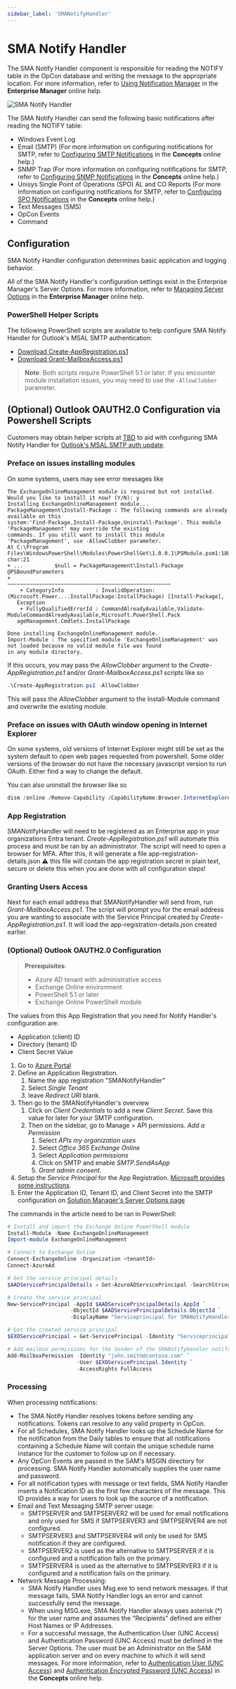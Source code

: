 ```yaml
---
sidebar_label: 'SMANotifyHandler'
---
```


# SMA Notify Handler

The SMA Notify Handler component is responsible for reading the NOTIFY table in the OpCon database and writing the message to the appropriate location. For more information, refer to [Using Notification Manager](../Files/UI/Enterprise-Manager/Using-Notification-Manager.md) in the **Enterprise Manager** online help.

![SMA Notify Handler](../Resources/Images/Server-Programs/smanotifyhandler.png "SMA Notify Handler")

The SMA Notify Handler can send the following basic notifications after reading the NOTIFY table:

- Windows Event Log
- Email (SMTP) (For more information on configuring notifications for SMTP, refer to [Configuring SMTP Notifications](../notifications/Notification-Configuration.md#Configur3) in the **Concepts** online help.)
- SNMP Trap (For more information on configuring notifications for SMTP, refer to [Configuring SNMP Notifications](../notifications/Notification-Configuration.md#Configur) in the **Concepts** online help.)
- Unisys Single Point of Operations (SPO) AL and CO Reports (For more information on configuring notifications for SMTP, refer to [Configuring SPO Notifications](../notifications/Notification-Configuration.md#Configur2) in the **Concepts** online help.)
- Text Messages (SMS)
- OpCon Events
- Command

## Configuration

SMA Notify Handler configuration determines basic application and logging behavior.

All of the SMA Notify Handler's configuration settings exist in the Enterprise Manager's Server Options. For more information, refer to [Managing Server Options](../Files/UI/Enterprise-Manager/Managing-Server-Options.md) in the **Enterprise Manager** online help.

### PowerShell Helper Scripts

The following PowerShell scripts are available to help configure SMA Notify Handler for Outlook's MSAL SMTP authentication:

- [Download Create-AppRegistration.ps1](../../../docs/Resources/Scripts/NotifyHandler/Create-AppRegistration.ps1)
- [Download Grant-MailboxAccess.ps1](../../../docs/Resources/Scripts/NotifyHandler/Grant-MailboxAccess.ps1)

> **Note**: Both scripts require PowerShell 5.1 or later. If you encounter module installation issues, you may need to use the `-AllowClobber` parameter.

##  (Optional) Outlook OAUTH2.0 Configuration via Powershell Scripts

Customers may obtain helper scripts at [TBD](https://google.com) to aid with configuring SMA Notify Handler for [Outlook's MSAL SMTP auth update](https://learn.microsoft.com/en-us/exchange/clients-and-mobile-in-exchange-online/deprecation-of-basic-authentication-exchange-online).

### Preface on issues installing modules

On some systems, users may see error messages like 
```
The ExchangeOnlineManagement module is required but not installed. Would you like to install it now? (Y/N): y
Installing ExchangeOnlineManagement module...
PackageManagement\Install-Package : The following commands are already available on this
system:'Find-Package,Install-Package,Uninstall-Package'. This module 'PackageManagement' may override the existing
commands. If you still want to install this module 'PackageManagement', use -AllowClobber parameter.
At C:\Program Files\WindowsPowerShell\Modules\PowerShellGet\1.0.0.1\PSModule.psm1:1809 char:21
+ ...          $null = PackageManagement\Install-Package @PSBoundParameters
+                      ~~~~~~~~~~~~~~~~~~~~~~~~~~~~~~~~~~~~~~~~~~~~~~~~~~~~
    + CategoryInfo          : InvalidOperation: (Microsoft.Power....InstallPackage:InstallPackage) [Install-Package],
   Exception
    + FullyQualifiedErrorId : CommandAlreadyAvailable,Validate-ModuleCommandAlreadyAvailable,Microsoft.PowerShell.Pack
   ageManagement.Cmdlets.InstallPackage

Done installing ExchangeOnlineManagement module.
Import-Module : The specified module 'ExchangeOnlineManagement' was not loaded because no valid module file was found
in any module directory.
```

If this occurs, you may pass the _AllowClobber_ argument to the *Create-AppRegistration.ps1* and/or *Grant-MailboxAccess.ps1* scripts like so
```powershell
.\Create-AppRegistration.ps1 -AllowClobber
```

This will pass the _AllowClobber_ argument to the Install-Module command and overwrite the existing module.

### Preface on issues with OAuth window opening in Internet Explorer

On some systems, old versions of Internet Explorer might still be set as the system default to open web pages requested from powershell. Some older versions of the browser do not have the necessary javascript version to run OAuth. Either find a way to change the default.

You can also uninstall the browser like so
```powershell
dism /online /Remove-Capability /CapabilityName:Browser.InternetExplorer~~~~0.0.11.0
```


### App Registration

SMANotifyHandler will need to be registered as an Enterprise app in your organizations Entra tenant. *Create-AppRegistration.ps1* will automate this process and must be ran by an administrator. The script will need to open a browser for MFA.
After this, it will generate a file app-registration-details.json :warning: this file will contain the app registration secret in plain text, secure or delete this when you are done with all configuration steps!

### Granting Users Access

Next for each email address that SMANotifyHandler will send from, run *Grant-MailboxAccess.ps1*. The script will prompt you for the email address you are wanting to associate with the Service Principal created by *Create-AppRegistration.ps1*. It will load the app-registration-details.json created earlier.

### (Optional) Outlook OAUTH2.0 Configuration

> **Prerequisites**: 
> - Azure AD tenant with administrative access
> - Exchange Online environment
> - PowerShell 5.1 or later
> - Exchange Online PowerShell module

The values from this App Registration that you need for Notify Handler's configuration are:
  - Application (client) ID
  - Directory (tenant) ID
  - Client Secret Value

1. Go to [Azure Portal](https://portal.azure.com) 
2. Define an Application Registration. 
    1. Name the app registration "SMANotifyHandler" 
    2. Select *Single Tenant*
    3. leave *Redirect URI* blank.
3. Then go to the SMANotifyHandler's overview 
    1. Click on *Client Credentials* to add a new *Client Secret*. Save this value for later for your SMTP configuration. 
    2. Then on the sidebar, go to Manage > API permissions. *Add a Permission* 
        1. Select *APIs my organization uses* 
        2. Select *Office 365 Exchange Online* 
        3. Select *Application permissions* 
        4. Click on SMTP and enable *SMTP.SendAsApp* 
        5. *Grant admin consent*.
4. Setup the *Service Principal* for the App Registration. [Microsoft provides some instructions](https://learn.microsoft.com/en-us/exchange/client-developer/legacy-protocols/how-to-authenticate-an-imap-pop-smtp-application-by-using-oauth#register-service-principals-in-exchange).
5. Enter the Application ID, Tenant ID, and Client Secret into the SMTP configuration on [Solution Manager's Server Options page](../Files/UI/Solution-Manager/Library/ServerOptions/Managing-SMTP-Settings.md)

The commands in the article need to be ran in PowerShell:

```powershell
# Install and import the Exchange Online PowerShell module
Install-Module -Name ExchangeOnlineManagement
Import-module ExchangeOnlineManagement 

# Connect to Exchange Online
Connect-ExchangeOnline -Organization <tenantId>
Connect-AzureAd

# Get the service principal details
$AADServicePrincipalDetails = Get-AzureADServicePrincipal -SearchString SMANotifyHandler

# Create the service principal
New-ServicePrincipal -AppId $AADServicePrincipalDetails.AppId `
                    -ObjectId $AADServicePrincipalDetails.ObjectId `
                    -DisplayName "Serviceprincipal for SMANotifyHandler $($AADServicePrincipalDetails.Displayname)"

# Get the created service principal
$EXOServicePrincipal = Get-ServicePrincipal -Identity "Serviceprincipal for SMANotifyHandler $($AADServicePrincipalDetails.Displayname)"

# Add mailbox permissions for the Sender of the SMANotifyHandler notifcations
Add-MailboxPermission -Identity "john.smith@contoso.com" `
                      -User $EXOServicePrincipal.Identity `
                      -AccessRights FullAccess
```

### Processing

When processing notifications:

- The SMA Notify Handler resolves tokens before sending any notifications. Tokens can resolve to any valid property in OpCon.
- For all Schedules, SMA Notify Handler looks up the Schedule Name for the notification from the Daily tables to ensure that all notifications containing a Schedule Name will contain the unique schedule name instance for the customer to follow up on if necessary.
- Any OpCon Events are passed in the SAM's MSGIN directory for processing. SMA Notify Handler automatically supplies the user name and password.
- For all notification types with message or text fields, SMA Notify Handler inserts a Notification ID as the first few characters of the message. This ID provides a way for users to look up the source of a notification.
- Email and Text Messaging SMTP server usage:
  - SMTPSERVER and SMTPSERVER2 will be used for email notifications and only used for SMS if SMTPSERVER3 and SMTPSERVER4 are not configured.
  - SMTPSERVER3 and SMTPSERVER4 will only be used for SMS notification if they are configured.
  - SMTPSERVER2 is used as the alternative to SMTPSERVER if it is configured and a notification fails on the primary.
  - SMTPSERVER4 is used as the alternative to SMTPSERVER3 if it is configured and a notification fails on the primary.
- Network Message Processing:
  - SMA Notify Handler uses Msg.exe to send network messages. If that message fails, SMA Notify Handler logs an error and cannot successfully send the message.
  - When using MSG.exe, SMA Notify Handler always uses asterisk (\*) for the user name and assumes the "Recipients" defined are either Host Names or IP Addresses.
  - For a successful message, the Authentication User (UNC Access) and Authentication Password (UNC Access) must be defined in the Server Options. The user must be an Administrator on the SAM application server and on every machine to which it will send messages. For more information, refer to [Authentication User (UNC Access)](../administration/server-options.md#Authentication_User_(UNC_Access)) and [Authentication Encrypted Password (UNC Access)](../administration/server-options.md#Authentication_Encrypted_Password_(UNC_Access)) in the **Concepts** online help.
